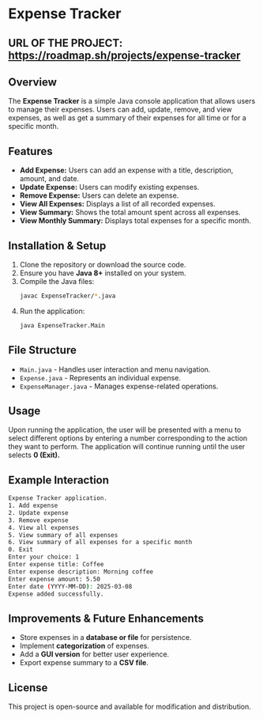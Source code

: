 # Expense Tracker

## URL OF THE PROJECT: https://roadmap.sh/projects/expense-tracker

## Overview
The **Expense Tracker** is a simple Java console application that allows users to manage their expenses. Users can add, update, remove, and view expenses, as well as get a summary of their expenses for all time or for a specific month.

## Features
- **Add Expense:** Users can add an expense with a title, description, amount, and date.
- **Update Expense:** Users can modify existing expenses.
- **Remove Expense:** Users can delete an expense.
- **View All Expenses:** Displays a list of all recorded expenses.
- **View Summary:** Shows the total amount spent across all expenses.
- **View Monthly Summary:** Displays total expenses for a specific month.

## Installation & Setup
1. Clone the repository or download the source code.
2. Ensure you have **Java 8+** installed on your system.
3. Compile the Java files:
   ```sh
   javac ExpenseTracker/*.java
   ```
4. Run the application:
   ```sh
   java ExpenseTracker.Main
   ```

## File Structure
- `Main.java` - Handles user interaction and menu navigation.
- `Expense.java` - Represents an individual expense.
- `ExpenseManager.java` - Manages expense-related operations.

## Usage
Upon running the application, the user will be presented with a menu to select different options by entering a number corresponding to the action they want to perform. The application will continue running until the user selects **0 (Exit).**

## Example Interaction
```sh
Expense Tracker application.
1. Add expense
2. Update expense
3. Remove expense
4. View all expenses
5. View summary of all expenses
6. View summary of all expenses for a specific month
0. Exit
Enter your choice: 1
Enter expense title: Coffee
Enter expense description: Morning coffee
Enter expense amount: 5.50
Enter date (YYYY-MM-DD): 2025-03-08
Expense added successfully.
```

## Improvements & Future Enhancements
- Store expenses in a **database or file** for persistence.
- Implement **categorization** of expenses.
- Add a **GUI version** for better user experience.
- Export expense summary to a **CSV file**.

## License
This project is open-source and available for modification and distribution.

